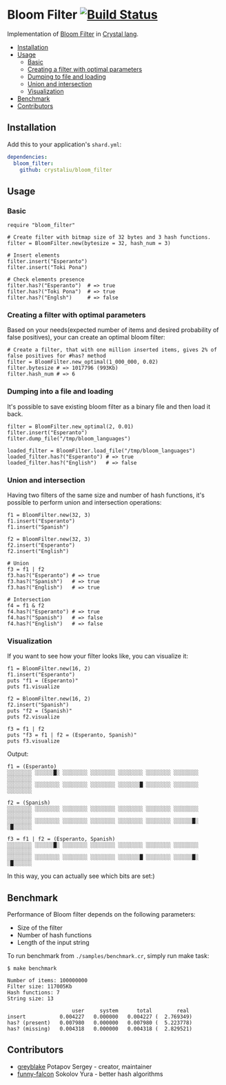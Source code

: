 # Bloom Filter [![Build Status](https://travis-ci.org/crystal-community/bloom_filter.svg?branch=master)](https://travis-ci.org/crystal-community/bloom_filter)

Implementation of [Bloom Filter](https://en.wikipedia.org/wiki/Bloom_filter) in [Crystal lang](http://crystal-lang.org/).

* [Installation](#installation)
* [Usage](#usage)
  * [Basic](#basic)
  * [Creating a filter with optimal parameters](#creating-a-filter-with-optimal-parameters)
  * [Dumping to file and loading](#dumping-into-a-file-and-loading)
  * [Union and intersection](#union-and-intersection)
  * [Visualization](#visualization)
* [Benchmark](#benchmark)
* [Contributors](#contributors)


## Installation

Add this to your application's `shard.yml`:

```yaml
dependencies:
  bloom_filter:
    github: crystaliu/bloom_filter
```

## Usage

### Basic

```crystal
require "bloom_filter"

# Create filter with bitmap size of 32 bytes and 3 hash functions.
filter = BloomFilter.new(bytesize = 32, hash_num = 3)

# Insert elements
filter.insert("Esperanto")
filter.insert("Toki Pona")

# Check elements presence
filter.has?("Esperanto")  # => true
filter.has?("Toki Pona")  # => true
filter.has?("Englsh")     # => false
```

### Creating a filter with optimal parameters

Based on your needs(expected number of items and desired probability of false positives),
your can create an optimal bloom filter:

```crystal
# Create a filter, that with one million inserted items, gives 2% of false positives for #has? method
filter = BloomFilter.new_optimal(1_000_000, 0.02)
filter.bytesize # => 1017796 (993Kb)
filter.hash_num # => 6
```

### Dumping into a file and loading

It's possible to save existing bloom filter as a binary file and then load it back.

```crystal
filter = BloomFilter.new_optimal(2, 0.01)
filter.insert("Esperanto")
filter.dump_file("/tmp/bloom_languages")

loaded_filter = BloomFilter.load_file("/tmp/bloom_languages")
loaded_filter.has?("Esperanto") # => true
loaded_filter.has?("English")   # => false
```

### Union and intersection
Having two filters of the same size and number of hash functions, it's possible
to perform union and intersection operations:

```crystal
f1 = BloomFilter.new(32, 3)
f1.insert("Esperanto")
f1.insert("Spanish")

f2 = BloomFilter.new(32, 3)
f2.insert("Esperanto")
f2.insert("English")

# Union
f3 = f1 | f2
f3.has?("Esperanto") # => true
f3.has?("Spanish")   # => true
f3.has?("English")   # => true

# Intersection
f4 = f1 & f2
f4.has?("Esperanto") # => true
f4.has?("Spanish")   # => false
f4.has?("English")   # => false
```

### Visualization

If you want to see how your filter looks like, you can visualize it:

```crystal
f1 = BloomFilter.new(16, 2)
f1.insert("Esperanto")
puts "f1 = (Esperanto)"
puts f1.visualize

f2 = BloomFilter.new(16, 2)
f2.insert("Spanish")
puts "f2 = (Spanish)"
puts f2.visualize

f3 = f1 | f2
puts "f3 = f1 | f2 = (Esperanto, Spanish)"
puts f3.visualize
```

Output:
```
f1 = (Esperanto)
░░░░░░░░ ░░░░░░█░ ░░░░░░░░ ░░░░░░░░ ░░░░░░░░ ░░░░░░░░ ░░░░░░░░ ░░░░░░░░
░░░░░░░░ ░░░░░░░░ ░░░░░░░░ ░░░░░░░░ ░░░░░░░█ ░░░░░░░░ ░░░░░░░░ ░░░░░░░░

f2 = (Spanish)
░░░░░░░░ ░░░░░░░░ ░░░░░░░░ ░░░░░░░░ ░░░░░░░░ ░░░░░░░░ ░░░░░░░░ ░░░░░░░░
░░░░░░░░ ░░░░░░░░ ░░░░░░░░ ░░░░░░░░ ░░░░░░░░ ░░░░░░░░ ░░░░░░█░ ░█░░░░░░

f3 = f1 | f2 = (Esperanto, Spanish)
░░░░░░░░ ░░░░░░█░ ░░░░░░░░ ░░░░░░░░ ░░░░░░░░ ░░░░░░░░ ░░░░░░░░ ░░░░░░░░
░░░░░░░░ ░░░░░░░░ ░░░░░░░░ ░░░░░░░░ ░░░░░░░█ ░░░░░░░░ ░░░░░░█░ ░█░░░░░░
```
In this way, you can actually see which bits are set:)

## Benchmark
Performance of Bloom filter depends on the following parameters:
* Size of the filter
* Number of hash functions
* Length of the input string

To run benchmark from `./samples/benchmark.cr`, simply run make task:
```
$ make benchmark

Number of items: 100000000
Filter size: 117005Kb
Hash functions: 7
String size: 13

                     user     system      total        real
insert           0.004227   0.000000   0.004227 (  2.769349)
has? (present)   0.007980   0.000000   0.007980 (  5.223778)
has? (missing)   0.004318   0.000000   0.004318 (  2.829521)
```

## Contributors

- [greyblake](https://github.com/greyblake) Potapov Sergey - creator, maintainer
- [funny-falcon](https://github.com/funny-falcon) Sokolov Yura - better hash algorithms
